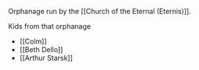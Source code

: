 Orphanage run by the [[Church of the Eternal (Eternis)]].

Kids from that orphanage
- [[Colm]]
- [[Beth Dello]]
- [[Arthur Starsk]]
